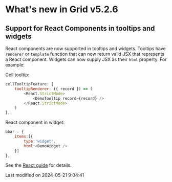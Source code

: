 # What's new in Grid v5.2.6

## Support for React Components in tooltips and widgets

React components are now supported in tooltips and widgets. Tooltips have `renderer` or `template` function that
can now return valid JSX that represents a React component. Widgets can now supply JSX as their `html` property. For example:

Cell tooltip:

```javascript
cellTooltipFeature: {
    tooltipRenderer: ({ record }) => (
        <React.StrictMode>
            <DemoTooltip record={record} />
        </React.StrictMode>
    )
},
```

React component in widget:

```javascript
bbar : {
    items:[{
        type:'widget',
        html:<DemoWidget />
    }]
},
```

See the [React guide](#Grid/guides/integration/react/guide.md#using-react-components-in-tooltips-and-widgets) for details.

<p class="last-modified">Last modified on 2024-05-21 9:04:41</p>